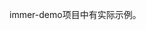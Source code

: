 <!--
 * @Author: 王荣
 * @Date: 2022-07-26 16:58:01
 * @LastEditors: 王荣
 * @LastEditTime: 2022-07-26 16:58:02
 * @Description: 填写简介
-->

immer-demo项目中有实际示例。

